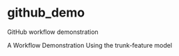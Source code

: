 # github_demo
GitHub workflow demonstration

A Workflow Demonstration Using the trunk-feature model
